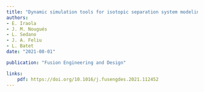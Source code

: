 ```yaml
---
title: "Dynamic simulation tools for isotopic separation system modeling and design"
authors:
- E. Iraola
- J. M. Nougués
- L. Sedano
- J. A. Feliu
- L. Batet
date: "2021-08-01"

publication: "Fusion Engineering and Design"

links:
    pdf: https://doi.org/10.1016/j.fusengdes.2021.112452
---
```

